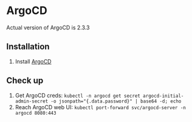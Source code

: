 # ArgoCD

Actual version of ArgoCD is 2.3.3 

## Installation 

1. Install [ArgoCD](https://argo-cd.readthedocs.io/en/stable/getting_started/)

## Check up
1. Get ArgoCD creds: `kubectl -n argocd get secret argocd-initial-admin-secret -o jsonpath="{.data.password}" | base64 -d; echo`
2. Reach ArgoCD web UI: `kubectl port-forward svc/argocd-server -n argocd 8080:443` 

